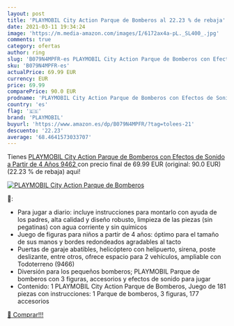 ```yaml
---
layout: post
title: 'PLAYMOBIL City Action Parque de Bomberos al 22.23 % de rebaja'
date: 2021-03-11 19:34:24
image: 'https://m.media-amazon.com/images/I/6172ax4a-pL._SL400_.jpg'
comments: true
category: ofertas
author: ring
slug: 'B079N4MPFR-es PLAYMOBIL City Action Parque de Bomberos con Efectos de...'
sku: 'B079N4MPFR-es'
actualPrice: 69.99 EUR
currency: EUR
price: 69.99
comparePrice: 90.0 EUR
prodname: 'PLAYMOBIL City Action Parque de Bomberos con Efectos de Sonido  a Partir de 4 Años  9462 '
country: 'es'
flag: '🇪🇸'
brand: 'PLAYMOBIL'
buyurl: 'https://www.amazon.es/dp/B079N4MPFR/?tag=tolees-21'
descuento: '22.23'
average: '68.4641573033707'
---
```


Tienes [PLAYMOBIL City Action Parque de Bomberos con Efectos de Sonido  a Partir de 4 Años  9462 ](https://www.amazon.es/dp/B079N4MPFR/?tag=tolees-21) con precio final de  69.99 EUR (original: 90.0 EUR) (22.23 %  de rebaja) aqui!

[![PLAYMOBIL City Action Parque de Bomberos](https://m.media-amazon.com/images/I/6172ax4a-pL._SL400_.jpg)](https://www.amazon.es/dp/B079N4MPFR/?tag=tolees-21)

🔎:

- Para jugar a diario: incluye instrucciones para montarlo con ayuda de los padres, alta calidad y diseño robusto, limpieza de las piezas (sin pegatinas) con agua corriente y sin químicos
- Juego de figuras para niños a partir de 4 años: óptimo para el tamaño de sus manos y bordes redondeados agradables al tacto
- Puertas de garaje abatibles, helicóptero con helipuerto, sirena, poste deslizante, entre otros, ofrece espacio para 2 vehículos, ampliable con Todoterreno (9466)
- Diversión para los pequeños bomberos; PLAYMOBIL Parque de bomberos con 3 figuras, accesorios y efectos de sonido para jugar
- Contenido: 1 PLAYMOBIL City Action Parque de Bomberos, Juego de 181 piezas con instrucciones: 1 Parque de bomberos, 3 figuras, 177 accesorios

[🛒 Comprar!!!](https://www.amazon.es/dp/B079N4MPFR/?tag=tolees-21)
